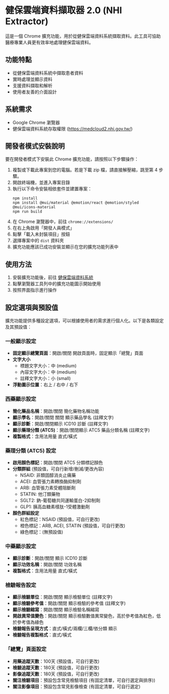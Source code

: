 # 健保雲端資料擷取器 2.0 (NHI Extractor)

這是一個 Chrome 擴充功能，用於從健保雲端資料系統擷取資料。此工具可協助醫療專業人員更有效率地處理健保雲端資料。

## 功能特點

- 從健保雲端資料系統中擷取患者資料
- 實時處理並顯示資料
- 支援資料擷取和解析
- 使用者友善的介面設計

## 系統需求

- Google Chrome 瀏覽器
- 健保雲端資料系統存取權限 (https://medcloud2.nhi.gov.tw/)

## 開發者模式安裝說明

要在開發者模式下安裝此 Chrome 擴充功能，請按照以下步驟操作：

1. 複製或下載此專案到您的電腦。若是下載 zip 檔，請直接解壓縮，跳至第 4 步驟。
2. 開啟終端機，並進入專案目錄
3. 執行以下命令安裝相依套件並建置專案：
   ```
   npm install
   npm install @mui/material @emotion/react @emotion/styled @mui/icons-material
   npm run build
   ```
4. 在 Chrome 瀏覽器中，前往 `chrome://extensions/`
5. 在右上角啟用「開發人員模式」
6. 點擊「載入未封裝項目」按鈕
7. 選擇專案中的 `dist` 資料夾
8. 擴充功能應該已成功安裝並顯示在您的擴充功能列表中

## 使用方法

1. 安裝擴充功能後，前往 [健保雲端資料系統](https://medcloud2.nhi.gov.tw/imu/)
2. 點擊瀏覽器工具列中的擴充功能圖示開始使用
3. 按照界面指示進行操作

## 設定選項與預設值

擴充功能提供多種設定選項，可以根據使用者的需求進行個人化。以下是各類設定及其預設值：

### 一般顯示設定

- **固定顯示總覽頁面**：開啟/關閉 開啟頁面時，固定顯示「總覽」頁面
- **文字大小**
  - 標題文字大小：中 (medium)
  - 內容文字大小：中 (medium)
  - 註釋文字大小：小 (small)
- **浮動圖示位置**：右上 / 右中 / 右下

### 西藥顯示設定

- **簡化藥品名稱**：開啟/關閉 簡化藥物名稱功能
- **顯示學名**：開啟/關閉 關閉 顯示藥品學名 (註釋文字)
- **顯示診斷**：開啟/關閉顯示 ICD10 診斷 (註釋文字)
- **顯示藥理分類 (ATC5)**：開啟/關閉顯示 ATC5 藥品分類名稱 (註釋文字)
- **複製格式**：含用法用量 直式/橫式

### 藥理分類 (ATC5) 設定

- **啟用顏色標記**：開啟/關閉 ATC5 分類標記顏色
- **分類群組** (預設值，可自行新增/刪減/更改內容)
  - NSAID: 非類固醇消炎止痛藥
  - ACEI: 血管張力素轉換酶抑制劑
  - ARB: 血管張力素受體阻斷劑
  - STATIN: 他汀類藥物
  - SGLT2: 鈉-葡萄糖共同運輸蛋白-2抑制劑
  - GLP1: 胰高血糖素樣肽-1受體激動劑
- **顏色群組設定**
  - 紅色標記：NSAID (預設值，可自行更改)
  - 橙色標記：ARB, ACEI, STATIN (預設值，可自行更改)
  - 綠色標記：(無預設值)

### 中藥顯示設定

- **顯示診斷**：開啟/關閉 顯示 ICD10 診斷
- **顯示功效名稱**：開啟/關閉 功效名稱
- **複製格式**：含用法用量 直式/橫式

### 檢驗報告設定

- **顯示檢驗單位**：開啟/關閉 顯示檢驗單位 (註釋文字)
- **顯示檢驗參考值**：開啟/關閉 顯示檢驗的參考值 (註釋文字)
- **顯示檢驗縮寫**：開啟/關閉 顯示檢驗名稱縮寫
- **開啟異常值變色**：開啟/關閉 顯示檢驗數值異常變色，高於參考值為紅色，低於參考值為綠色
- **檢驗報告呈現方式**：直式/橫式/兩欄/三欄/依分類 顯示
- **檢驗報告複製格式**：直式/橫式

### 「總覽」頁面設定

- **用藥追蹤天數**：100天 (預設值，可自行更改)
- **檢驗追蹤天數**：180天 (預設值，可自行更改)
- **影像追蹤天數**：180天 (預設值，可自行更改)
- **關注檢驗項目**：預設包含常見檢驗項目 (有固定清單，可自行選定與排序))
- **關注影像項目**：預設包含常見影像檢查 (有固定清單，可自行選定)

